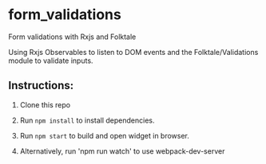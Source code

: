 # form_validations
Form validations with Rxjs and Folktale

Using Rxjs Observables to listen to DOM events and the Folktale/Validations module to validate inputs.

## Instructions:
1. Clone this repo
2. Run `npm install` to install dependencies.
3. Run `npm start` to build and open widget in browser.

4. Alternatively, run 'npm run watch' to use webpack-dev-server
